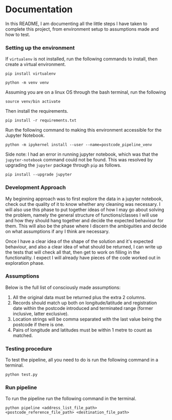 # Documentation

In this README, I am documenting all the little steps I have taken to complete this project, from environment setup to assumptions made and how to test.

### Setting up the environment

If `virtualenv` is not installed, run the following commands to install, then create a virtual environment.

    pip install virtualenv

    python -m venv venv
    
Assuming you are on a linux OS through the bash terminal, run the following
    
    source venv/bin activate

Then install the requirements.

    pip install -r requirements.txt
    
Run the following command to making this environment accessible for the Jupyter Notebook.

    python -m ipykernel install --user --name=postcode_pipeline_venv
    
Side note: I had an error in running jupyter notebook, which was that the `jupyter-notebook` command could not be found. This was resolved by upgrading the `jupyter` package through `pip` as follows.

    pip install --upgrade jupyter
    
   
### Development Approach

My beginning approach was to first explore the data in a jupyter notebook, check out the quality of it to know whether any cleaning was necessary. I will also use this phase to put together ideas of how I may go about solving the problem, namely the general structure of functions/classes I will use and how they should hang together and decide the expected behaviour for them. This will also be the phase where I discern the ambiguities and decide on what assumptions if any I think are necessary.

Once I have a clear idea of the shape of the solution and it's expected behaviour, and also a clear idea of what should be returned, I can write up the tests that will check all that, then get to work on filling in the functionality. I expect I will already have pieces of the code worked out in exploration phase.

### Assumptions

Below is the full list of consciously made assumptions:

1. All the original data must be returned plus the extra 2 columns.
2. Records should match up both on longitude/latitude and registration date within the postcode introduced and terminated range (former inclusive, latter exclusive).
3. Location strings will be comma separated with the last value being the postcode if there is one.
4. Pairs of longitude and latitudes must be within 1 metre to count as matched.

### Testing procedure

To test the pipeline, all you need to do is run the following command in a terminal.

    python test.py  
    
### Run pipeline

To run the pipeline run the following command in the terminal.

    python pipeline <address_list_file_path> <postcode_reference_file_path> <destination_file_path>
